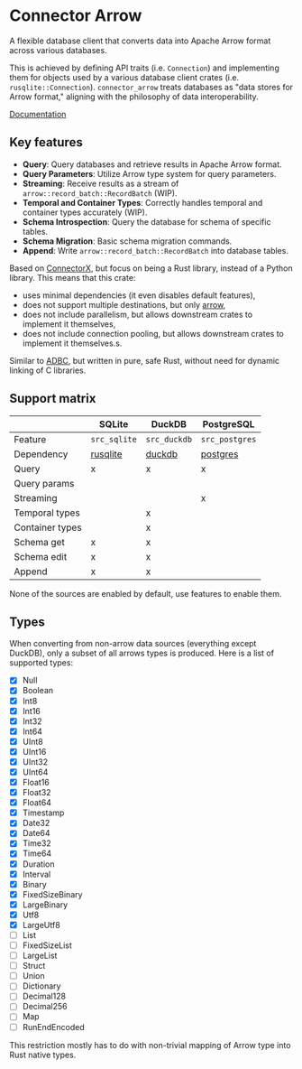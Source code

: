 # Connector Arrow

A flexible database client that converts data into Apache Arrow format across various databases.

This is achieved by defining API traits (i.e. `Connection`) and implementing them for objects used by a various database client crates (i.e. `rusqlite::Connection`). `connector_arrow` treats databases as "data stores for Arrow format," aligning with the philosophy of data interoperability.

[Documentation](https://docs.rs/connector_arrow)

## Key features

- **Query**: Query databases and retrieve results in Apache Arrow format.
- **Query Parameters**: Utilize Arrow type system for query parameters.
- **Streaming**: Receive results as a stream of `arrow::record_batch::RecordBatch` (WIP).
- **Temporal and Container Types**: Correctly handles temporal and container types accurately (WIP).
- **Schema Introspection**: Query the database for schema of specific tables.
- **Schema Migration**: Basic schema migration commands.
- **Append**: Write `arrow::record_batch::RecordBatch` into database tables.

Based on [ConnectorX](https://github.com/sfu-db/connector-x), but focus on being a Rust library, instead of a Python library. This means that this crate:

- uses minimal dependencies (it even disables default features),
- does not support multiple destinations, but only [arrow](https://crates.io/crates/arrow),
- does not include parallelism, but allows downstream crates to implement it themselves,
- does not include connection pooling, but allows downstream crates to implement it themselves.s.

Similar to [ADBC](https://arrow.apache.org/docs/format/ADBC.html), but written in pure, safe Rust, without need for dynamic linking of C libraries.

## Support matrix

|                 | SQLite               | DuckDB           | PostgreSQL           |
| --------------- | -------------------- | ---------------- | -------------------- |
| Feature         | `src_sqlite`         | `src_duckdb`     | `src_postgres`       |
| Dependency      | [rusqlite][rusqlite] | [duckdb][duckdb] | [postgres][postgres] |
| Query           | x                    | x                | x                    |
| Query params    |                      |                  |                      |
| Streaming       |                      |                  | x                    |
| Temporal types  |                      | x                |                      |
| Container types |                      | x                |                      |
| Schema get      | x                    | x                |                      |
| Schema edit     | x                    | x                |                      |
| Append          | x                    | x                |                      |

None of the sources are enabled by default, use features to enable them.

## Types

When converting from non-arrow data sources (everything except DuckDB), only a subset of all arrows types is produced. Here is a list of supported types:

- [x] Null
- [x] Boolean
- [x] Int8
- [x] Int16
- [x] Int32
- [x] Int64
- [x] UInt8
- [x] UInt16
- [x] UInt32
- [x] UInt64
- [x] Float16
- [x] Float32
- [x] Float64
- [x] Timestamp
- [x] Date32
- [x] Date64
- [x] Time32
- [x] Time64
- [x] Duration
- [x] Interval
- [x] Binary
- [x] FixedSizeBinary
- [x] LargeBinary
- [x] Utf8
- [x] LargeUtf8
- [ ] List
- [ ] FixedSizeList
- [ ] LargeList
- [ ] Struct
- [ ] Union
- [ ] Dictionary
- [ ] Decimal128
- [ ] Decimal256
- [ ] Map
- [ ] RunEndEncoded

This restriction mostly has to do with non-trivial mapping of Arrow type into Rust native types.

[rusqlite]: https://crates.io/crates/rusqlite
[duckdb]: https://crates.io/crates/duckdb
[postgres]: https://crates.io/crates/postgres
